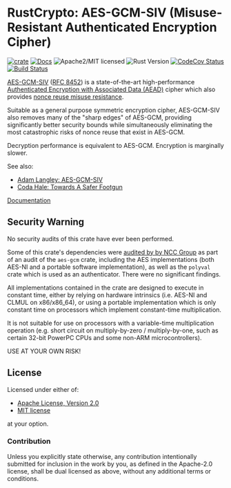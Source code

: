 # RustCrypto: AES-GCM-SIV (Misuse-Resistant Authenticated Encryption Cipher)

[![crate][crate-image]][crate-link]
[![Docs][docs-image]][docs-link]
![Apache2/MIT licensed][license-image]
![Rust Version][rustc-image]
[![CodeCov Status][codecov-image]][codecov-link]
[![Build Status][build-image]][build-link]

[AES-GCM-SIV][1] ([RFC 8452][2]) is a state-of-the-art high-performance
[Authenticated Encryption with Associated Data (AEAD)][3] cipher which also
provides [nonce reuse misuse resistance][4].

Suitable as a general purpose symmetric encryption cipher, AES-GCM-SIV also
removes many of the "sharp edges" of AES-GCM, providing significantly better
security bounds while simultaneously eliminating the most catastrophic risks
of nonce reuse that exist in AES-GCM.

Decryption performance is equivalent to AES-GCM.
Encryption is marginally slower.

See also:

- [Adam Langley: AES-GCM-SIV][5]
- [Coda Hale: Towards A Safer Footgun][6]

[Documentation][docs-link]

## Security Warning

No security audits of this crate have ever been performed.

Some of this crate's dependencies were [audited by by NCC Group][7] as part of
an audit of the `aes-gcm` crate, including the AES implementations (both AES-NI
and a portable software implementation), as well as the `polyval` crate which
is used as an authenticator. There were no significant findings.

All implementations contained in the crate are designed to execute in constant
time, either by relying on hardware intrinsics (i.e. AES-NI and CLMUL on
x86/x86_64), or using a portable implementation which is only constant time
on processors which implement constant-time multiplication.

It is not suitable for use on processors with a variable-time multiplication
operation (e.g. short circuit on multiply-by-zero / multiply-by-one, such as
certain 32-bit PowerPC CPUs and some non-ARM microcontrollers).

USE AT YOUR OWN RISK!

## License

Licensed under either of:

 * [Apache License, Version 2.0](http://www.apache.org/licenses/LICENSE-2.0)
 * [MIT license](http://opensource.org/licenses/MIT)

at your option.

### Contribution

Unless you explicitly state otherwise, any contribution intentionally submitted
for inclusion in the work by you, as defined in the Apache-2.0 license, shall be
dual licensed as above, without any additional terms or conditions.

[//]: # (badges)

[crate-image]: https://img.shields.io/crates/v/aes-gcm-siv.svg
[crate-link]: https://crates.io/crates/aes-gcm-siv
[docs-image]: https://docs.rs/aes-gcm-siv/badge.svg
[docs-link]: https://docs.rs/aes-gcm-siv/
[license-image]: https://img.shields.io/badge/license-Apache2.0/MIT-blue.svg
[rustc-image]: https://img.shields.io/badge/rustc-1.41+-blue.svg
[codecov-image]: https://codecov.io/gh/RustCrypto/AEADs/branch/master/graph/badge.svg
[codecov-link]: https://codecov.io/gh/RustCrypto/AEADs
[build-image]: https://github.com/RustCrypto/AEADs/workflows/aes-gcm-siv/badge.svg?branch=master&event=push
[build-link]: https://github.com/RustCrypto/AEADs/actions

[//]: # (general links)

[1]: https://en.wikipedia.org/wiki/AES-GCM-SIV
[2]: https://tools.ietf.org/html/rfc8452
[3]: https://en.wikipedia.org/wiki/Authenticated_encryption
[4]: https://github.com/miscreant/meta/wiki/Nonce-Reuse-Misuse-Resistance
[5]: https://www.imperialviolet.org/2017/05/14/aesgcmsiv.html
[6]: https://codahale.com/towards-a-safer-footgun/
[7]: https://research.nccgroup.com/2020/02/26/public-report-rustcrypto-aes-gcm-and-chacha20poly1305-implementation-review/
